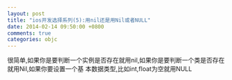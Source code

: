 ```yaml
---
layout: post
title: "ios开发选择系列(5):用nil还是用Nil或者NULL"
date: 2014-02-14 09:50:00 +0800
comments: true
categories: objc
---
```


很简单,如果你是要判断一个实例是否存在就用nil,如果你是要判断一个类是否存在就用Nil,如果你要设置一个基
本数据类型,比如int,float为空就用NULL
